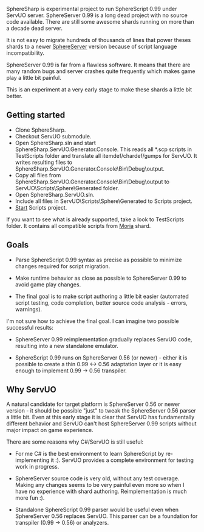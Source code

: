 SphereSharp is experimental project to run SphereScript 0.99 under ServUO server. SphereServer 0.99 is a long dead project with no source code available. There are still some awesome shards running on more than a decade dead server.

It is not easy to migrate hundreds of thousands of lines that power theses shards to a newer [SphereServer](https://github.com/Sphereserver/Source) version because of script language incompatibility.

SphereServer 0.99 is far from a flawless software. It means that there are many random bugs and server crashes quite frequently which makes game play a little bit painful.

This is an experiment at a very early stage to make these shards a little bit better.

## Getting started

- Clone SphereSharp.
- Checkout ServUO submodule.
- Open SphereSharp.sln and start SphereSharp.ServUO.Generator.Console. This reads all *.scp scripts in TestScripts folder and translate all itemdef/chardef/gumps for ServUO. It writes resulting files to SphereSharp.ServUO.Generator.Console\Bin\Debug\output.
- Copy all files from SphereSharp.ServUO.Generator.Console\Bin\Debug\output to ServUO\Scripts\Sphere\Generated folder.
- Open SphereSharp.ServUO.sln.
- Include all files in ServUO\Scripts\Sphere\Generated to Scripts project.
- [Start](https://www.servuo.com/tutorials/double-your-coding-speed-shortcuts-tips-and-tricks-to-coding-faster.16/?page=1#section_38) Scripts project.

If you want to see what is already supported, take a look to TestScripts folder. It contains all compatible scripts from [Moria](https://github.com/SirGlorg/MoriaSphereScripts) shard.

## Goals

- Parse SphereScript 0.99 syntax as precise as possible to minimize changes required for script migration.

- Make runtime behavior as close as possible to SphereServer 0.99 to avoid game play changes.

- The final goal is to make script authoring a little bit easier (automated script testing, code completion, better source code analysis - errors, warnings).

I'm not sure how to achieve the final goal. I can imagine two possible successful results:

- SphereServer 0.99 reimplementation gradually replaces ServUO code, resulting into a new standalone emulator.

- SphereScript 0.99 runs on SphereServer 0.56 (or newer) - either it is possible to create a thin 0.99 <-> 0.56 adaptation layer or it is easy enough to implement 0.99 -> 0.56 transpiler.

## Why ServUO

A natural candidate for target platform is SphereServer 0.56 or newer version - it should be possible "just" to tweak the SphereServer 0.56 parser a little bit. Even at this early stage it is clear that ServUO has fundamentally different behavior and ServUO can't host SphereServer 0.99 scripts without major impact on game experience.

There are some reasons why C#/ServUO is still useful:

- For me C# is the best environment to learn SphereScript by re-implementing it :). ServUO provides a complete environment for testing work in progress.

- SphereServer source code is very old, without any test coverage. Making any changes seems to be very painful even more so when I have no experience with shard authoring. Reimplementation is much more fun :).

- Standalone SphereScript 0.99 parser would be useful even when SphereServer 0.56 replaces ServUO. This parser can be a foundation for transpiler (0.99 -> 0.56) or analyzers.